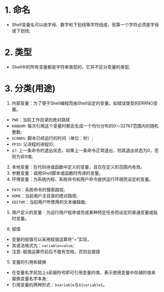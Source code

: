 # 1. 命名
* Shell变量名可以由字母、数字和下划线等字符组成，但第一个字符必须是字母或下划线;
# 2. 类型
* Shell中的所有变量都是字符串类型的，它并不区分变量的类型;
# 3. 分类(用途)
1. 内部变量：为了便于Shell编程而由Shell设定的变量。如错误类型的ERRNO变量。
  * ```PWD```：当前工作目录的绝对路径
  * ```RANDOM```: 每次引用这个变量时都会生成一个均匀分布的0～32767范围内的随机整数;
  * ```SCONDS```: 脚本已经运行的时间（单位：秒）;
  * ```PPID```: 父进程的进程ID;
  * ```$?```: 上一条命令的退出状态，如果上一条命令正常退出，则其退出状态为0，否则为非0值;
2. 本地变量：在代码块或函数中定义的变量，且仅在定义的范围内有效。
3. 参数变量：调用Shell脚本或函数时传递的变量。
4. 环境变量：为系统内核、系统命令和用户命令提供运行环境而设定的变量。
  * ```PATH```：系统命令的搜索路径;
  * ```HOME```：当前用户主目录的绝对路径;
  * ```EDITOR```：当前用户所使用的文本编辑器;
5. 用户定义的变量：为运行用户程序或完成某种特定任务而设定的普通变量或临时变量。

4. 赋值
* 变量的赋值可以采用赋值运算符“=”实现，
* 其语法格式为：```variable=value```;
* 注意: 赋值运算符前后不能有空格，否则会报错

5. 变量的引用和替换
  * 在变量名字前加上```$```前缀符号即可引用变量的值，表示使用变量中存储的值来替换变量名字本身;
  * 引用变量的两种形式：```$variable```与```${variable}```。


